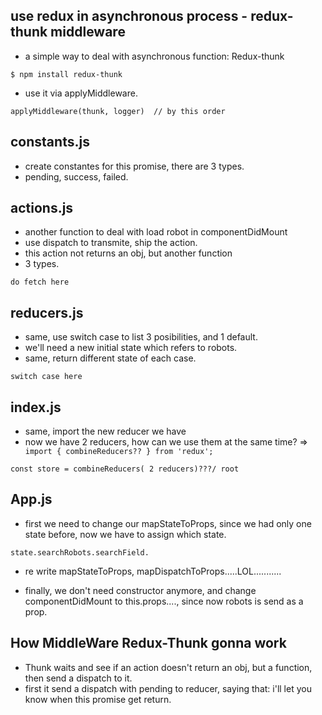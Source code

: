 ## use redux in asynchronous process - redux-thunk middleware
- a simple way to deal with asynchronous function: Redux-thunk
```
$ npm install redux-thunk
```

- use it via applyMiddleware.
```
applyMiddleware(thunk, logger)  // by this order
```

## constants.js
- create constantes for this promise, there are 3 types.
- pending, success, failed.

## actions.js
- another function to deal with load robot in componentDidMount 
- use dispatch to transmite, ship the action.
- this action not returns an obj, but another function
- 3 types.
```
do fetch here
```

## reducers.js
- same, use switch case to list 3 posibilities, and 1 default.
- we'll need a new initial state which refers to robots.
- same, return different state of each case.
```
switch case here
```

## index.js
- same, import the new reducer we have
- now we have 2 reducers, how can we use them at the same time? => ``` import { combineReducers?? } from 'redux';```
```
const store = combineReducers( 2 reducers)???/ root
```


## App.js

- first we need to change our mapStateToProps, since we had only one state before, now we have to assign which state.
```
state.searchRobots.searchField.
```
- re write mapStateToProps, mapDispatchToProps.....LOL...........

- finally, we don't need constructor anymore, and change componentDidMount to this.props...., since now robots is send as a prop.


## How MiddleWare Redux-Thunk gonna work
- Thunk waits and see if an action doesn't return an obj, but a function, then send a dispatch to it.
- first it send a dispatch with pending to reducer, saying that: i'll let you know when this promise get return.


